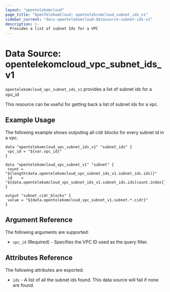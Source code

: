 ```yaml
---
layout: "opentelekomcloud"
page_title: "OpenTelekomCloud: opentelekcomcloud_subnet_ids_v1"
sidebar_current: "docs-opentelekomcloud-datasource-subnet-ids-v1"
description: |-
  Provides a list of subnet Ids for a VPC
---
```


# Data Source: opentelekomcloud_vpc_subnet_ids_v1

`opentelekomcloud_vpc_subnet_ids_v1` provides a list of subnet ids for a vpc_id

This resource can be useful for getting back a list of subnet ids for a vpc.

## Example Usage

The following example shows outputing all cidr blocks for every subnet id in a vpc.

 ```hcl
data "opentelekomcloud_vpc_subnet_ids_v1" "subnet_ids" {
  vpc_id = "${var.vpc_id}" 
}

data "opentelekomcloud_vpc_subnet_v1" "subnet" {
  count = "${length(data.opentelekomcloud_vpc_subnet_ids_v1.subnet_ids.ids)}"
  id    = "${data.opentelekomcloud_vpc_subnet_ids_v1.subnet_ids.ids[count.index]}"
 }

output "subnet_cidr_blocks" {
  value = "${data.opentelekomcloud_vpc_subnet_v1.subnet.*.cidr}"
}
 ```

## Argument Reference

The following arguments are supported:

* `vpc_id` (Required) - Specifies the VPC ID used as the query filter.

## Attributes Reference

The following attributes are exported:

* `ids` - A list of all the subnet ids found. This data source will fail if none are found.